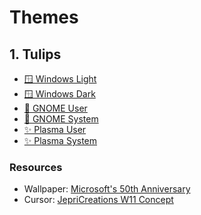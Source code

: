 # Themes
## 1. Tulips
- [🪟 Windows Light](https://github.com/xmha97/Themes/releases/download/tulips-v1.0/TulipsLight.deskthemepack)
- [🪟 Windows Dark](https://github.com/xmha97/Themes/releases/download/tulips-v1.0/TulipsDark.deskthemepack)
- [🦶 GNOME User](https://github.com/xmha97/Themes/releases/download/tulips-v1.0/TulipsGU.zip)
- [🦶 GNOME System](https://github.com/xmha97/Themes/releases/download/tulips-v1.0/TulipsGS.zip)
- [✨ Plasma User](https://github.com/xmha97/Themes/releases/download/tulips-v1.0/TulipsGU.zip)
- [✨ Plasma System](https://github.com/xmha97/Themes/releases/download/tulips-v1.0/TulipsGS.zip)
### Resources
- Wallpaper: [Microsoft's 50th Anniversary](https://microsoft.design/wallpapers)
- Cursor: [JepriCreations W11 Concept](https://www.deviantart.com/jepricreations/art/886489356)
